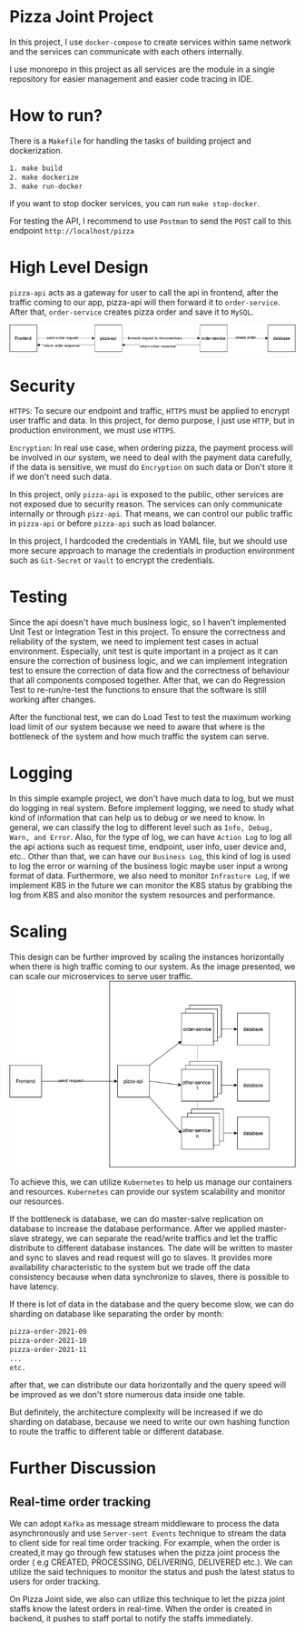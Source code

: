 # Pizza Joint Project

In this project, I use `docker-compose` to create services within same network and the services can communicate with each others internally.

I use monorepo in this project as all services are the module in a single repository for easier management and easier code tracing in IDE.

# How to run?

There is a `Makefile` for handling the tasks of building project and dockerization.

```
1. make build
2. make dockerize
3. make run-docker
```

if you want to stop docker services, you can run `make stop-docker`.

For testing the API, I recommend to use `Postman` to send the `POST` call to this endpoint `http://localhost/pizza`
# High Level Design

`pizza-api` acts as a gateway for user to call the api in frontend, after the traffic coming to our app, pizza-api will then forward it to `order-service`. After that, `order-service` creates pizza order and save it to `MySQL`.

![flow-chart](arch/flow.png)

# Security

`HTTPS`: To secure our endpoint and traffic, `HTTPS` must be applied to encrypt user traffic and data. In this project, for demo purpose, I just use `HTTP`, but in production environment, we must use `HTTPS`.

`Encryption`: In real use case, when ordering pizza, the payment process will be involved in our system, we need to deal with the payment data carefully, if the data is sensitive, we must do `Encryption` on such data or Don't store it if we don't need such data.

In this project, only `pizza-api` is exposed to the public, other services are not exposed due to security reason. The services can only communicate internally or through `pizz-api`. That means, we can control our public traffic in `pizza-api` or before `pizza-api` such as load balancer.

In this project, I hardcoded the credentials in YAML file, but we should use more secure approach to manage the credentials in production environment such as `Git-Secret` or `Vault` to encrypt the credentials.

# Testing

Since the api doesn't have much business logic, so I haven't implemented Unit Test or Integration Test in this project. To ensure the correctness and reliability of the system, we need to implement test cases in actual environment. Especially, unit test is quite important in a project as it can
ensure the correction of business logic, and we can implement integration test to ensure the correction of data flow and the correctness of behaviour that all components composed together. After that, we can do Regression Test to re-run/re-test the functions to ensure that the software is still
working after changes.

After the functional test, we can do Load Test to test the maximum working load limit of our system because we need to aware that where is the bottleneck of the system and how much traffic the system can serve.

# Logging

In this simple example project, we don't have much data to log, but we must do logging in real system. Before implement logging, we need to study what kind of information that can help us to debug or we need to know. In general, we can classify the log to different level such
as `Info, Debug, Warn, and Error`. Also, for the type of log, we can have `Action Log` to log all the api actions such as request time, endpoint, user info, user device and, etc.. Other than that, we can have our `Business Log`, this kind of log is used to log the error or warning of the business
logic maybe user input a wrong format of data. Furthermore, we also need to monitor `Infrasture Log`, if we implement K8S in the future we can monitor the K8S status by grabbing the log from K8S and also monitor the system resources and performance.

# Scaling

This design can be further improved by scaling the instances horizontally when there is high traffic coming to our system. As the image presented, we can scale our microservices to serve user traffic.
![replicate-instances](arch/replicate.png)

To achieve this, we can utilize `Kubernetes` to help us manage our containers and resources.
`Kubernetes` can provide our system scalability and monitor our resources.

If the bottleneck is database, we can do master-salve replication on database to increase the database performance. After we applied master-slave strategy, we can separate the read/write traffics and let the traffic distribute to different database instances. The date will be written to master and
sync to slaves and read request will go to slaves. It provides more availability characteristic to the system but we trade off the data consistency because when data synchronize to slaves, there is possible to have latency.

If there is lot of data in the database and the query become slow, we can do sharding on database like separating the order by month:

```
pizza-order-2021-09
pizza-order-2021-10
pizza-order-2021-11
...
etc.
```

after that, we can distribute our data horizontally and the query speed will be improved as we don't store numerous data inside one table.

But definitely, the architecture complexity will be increased if we do sharding on database, because we need to write our own hashing function to route the traffic to different table or different database.

# Further Discussion

## Real-time order tracking

We can adopt `Kafka` as message stream middleware to process the data asynchronously and use `Server-sent Events` technique to stream the data to client side for real time order tracking. For example, when the order is created,it may go through few statuses when the pizza joint process the order (
e.g CREATED, PROCESSING, DELIVERING, DELIVERED etc.). We can utilize the said techniques to monitor the status and push the latest status to users for order tracking.

On Pizza Joint side, we also can utilize this technique to let the pizza joint staffs know the latest orders in real-time. When the order is created in backend, it pushes to staff portal to notify the staffs immediately. 

